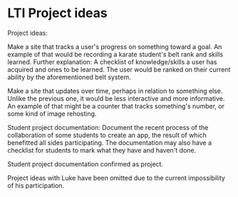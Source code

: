 # LTI Project ideas

Project ideas:

Make a site that tracks a user's progress on something toward a goal. An example of that would be recording a karate student's belt rank and skills learned.
Further explanation:
A checklist of knowledge/skills a user has acquired and ones to be learned. The user would be ranked on their current ability by the aforementioned belt system.

Make a site that updates over time, perhaps in relation to something else. Unlike the previous one, it would be less interactive and more informative. An example of that might be a counter that tracks something's number, or some kind of image rehosting.


Student project documentation:
Document the recent process of the collaboration of some students to create an app, the result of which benefitted all sides participating. The documentation may also have a checklist for students to mark what they have and haven't done.

Student project documentation confirmed as project.

Project ideas with Luke have been omitted due to the current impossibility of his participation.
